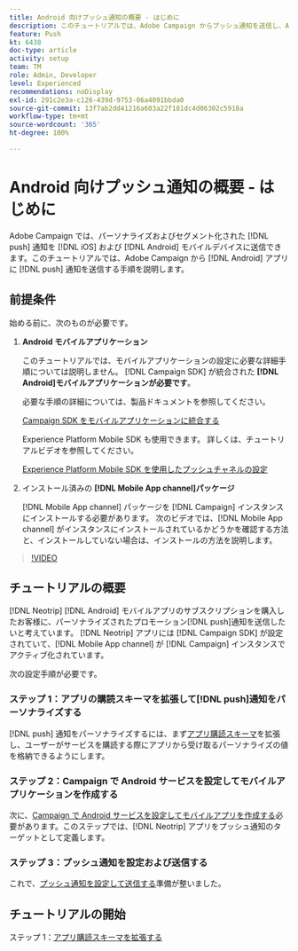 ```yaml
---
title: Android 向けプッシュ通知の概要 - はじめに
description: このチュートリアルでは、Adobe Campaign からプッシュ通知を送信し、Android アプリでこれらの通知を受信する手順について説明します。
feature: Push
kt: 6438
doc-type: article
activity: setup
team: TM
role: Admin, Developer
level: Experienced
recommendations: noDisplay
exl-id: 291c2e3a-c126-439d-9753-06a4091bbda0
source-git-commit: 13f7ab2dd41216a603a22f181dc4d06302c5918a
workflow-type: tm+mt
source-wordcount: '365'
ht-degree: 100%

---
```


# Android 向けプッシュ通知の概要 - はじめに

Adobe Campaign では、パーソナライズおよびセグメント化された [!DNL push] 通知を [!DNL iOS] および [!DNL Android] モバイルデバイスに送信できます。このチュートリアルでは、Adobe Campaign から [!DNL Android] アプリに [!DNL push] 通知を送信する手順を説明します。

## 前提条件

始める前に、次のものが必要です。

1) **Android モバイルアプリケーション**

   このチュートリアルでは、モバイルアプリケーションの設定に必要な詳細手順については説明しません。 [!DNL Campaign SDK] が統合された **[!DNL Android]モバイルアプリケーションが必要です**。

   必要な手順の詳細については、製品ドキュメントを参照してください。

   [Campaign SDK をモバイルアプリケーションに統合する](https://experienceleague.adobe.com/docs/campaign-classic/using/sending-messages/sending-push-notifications/integrating-campaign-sdk-into-the-mobile-application.html?lang=ja)

   Experience Platform Mobile SDK も使用できます。 詳しくは、チュートリアルビデオを参照してください。

   [Experience Platform Mobile SDK を使用したプッシュチャネルの設定](https://experienceleague.adobe.com/docs/campaign-classic-learn/tutorials/sending-messages/push-channel/configure-push-using-aep-mobile-sdk.html?lang=ja)

2) インストール済みの **[!DNL Mobile App channel]パッケージ**

   [!DNL Mobile App channel] パッケージを [!DNL Campaign] インスタンスにインストールする必要があります。 次のビデオでは、[!DNL Mobile App channel] がインスタンスにインストールされているかどうかを確認する方法と、インストールしていない場合は、インストールの方法を説明します。

>[!VIDEO](https://video.tv.adobe.com/v/326544?quality=12&learn=on)

## チュートリアルの概要

[!DNL Neotrip] [!DNL Android] モバイルアプリのサブスクリプションを購入したお客様に、パーソナライズされたプロモーション[!DNL push]通知を送信したいと考えています。 [!DNL Neotrip] アプリには [!DNL Campaign SDK] が設定されていて、[!DNL Mobile App channel] が [!DNL Campaign] インスタンスでアクティブ化されています。

次の設定手順が必要です。

### ステップ 1：アプリの購読スキーマを拡張して[!DNL push]通知をパーソナライズする

[!DNL push] 通知をパーソナライズするには、まず[アプリ購読スキーマ](/help/tutorial-getting-started-with-push-notifications-for-android/extending-the-app-subscription-schema.md)を拡張し、ユーザーがサービスを購読する際にアプリから受け取るパーソナライズの値を格納できるようにします。

### ステップ 2：Campaign で Android サービスを設定してモバイルアプリケーションを作成する

次に、[Campaign で Android サービスを設定してモバイルアプリを作成する](/help/tutorial-getting-started-with-push-notifications-for-android/configuring-an-android-service-in-campaign.md)必要があります。このステップでは、[!DNL Neotrip] アプリをプッシュ通知のターゲットとして定義します。

### ステップ 3：プッシュ通知を設定および送信する

これで、[プッシュ通知を設定して送信する](/help/tutorial-getting-started-with-push-notifications-for-android/configuring-and-sending-push-notifications.md)準備が整いました。

## チュートリアルの開始

ステップ 1：[アプリ購読スキーマを拡張する](/help/tutorial-getting-started-with-push-notifications-for-android/extending-the-app-subscription-schema.md)
